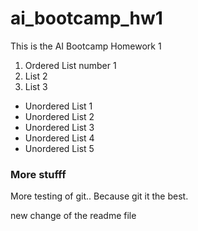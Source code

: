 # ai_bootcamp_hw1
This is the AI Bootcamp Homework 1

1. Ordered List number 1
1. List 2
1. List 3

*  Unordered List 1
*  Unordered List 2
*  Unordered List 3
*  Unordered List 4
*  Unordered List 5

### More stufff 

More testing of git..  Because git it the best. 


new change of the readme file 
